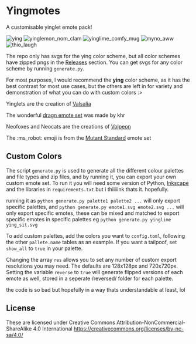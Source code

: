 # Yingmotes
A customisable yinglet emote pack!

![ying](https://github.com/Mynotaurus/Yingmotes/assets/46263022/5b599ff6-df27-4fc4-9fa8-b640258e48e1) ![yinglemon_nom_clam](https://github.com/Mynotaurus/Yingmotes/assets/46263022/16aa4413-5f39-489a-98fb-dc655d87a53d) ![yinglime_comfy_mug](https://github.com/Mynotaurus/Yingmotes/assets/46263022/dece219b-99c1-4f07-8e90-2d8eca13cbc6) ![myno_aww](https://github.com/Mynotaurus/Yingmotes/assets/46263022/3c94f6cd-22f9-4e09-9371-2e7a5a384139) ![thio_laugh](https://github.com/Mynotaurus/Yingmotes/assets/46263022/2f8c55ea-5e85-4a0d-a714-43d5d253d5e7)


The repo only has svgs for the ying color scheme, but all color schemes have zipped pngs in the [Releases](https://github.com/Mynotaurus/Yingmotes/releases) section. You can get svgs for any color scheme by running `generate.py`.

For most purposes, I would recommend the **ying** color scheme, as it has the best contrast for most use cases, but the others are left in for variety and demonstration of what you can do with custom colors :>

Yinglets are the creation of [Valsalia](https://www.valsalia.com/)

The wonderful [dragn emote set](https://github.com/chr-1x/dragn-emoji) was made by khr

Neofoxes and Neocats are the creations of [Volpeon](https://volpeon.ink/emojis/)

The :ms_robot: emoji is from the [Mutant Standard](https://mutant.tech/) emote set

## Custom Colors
The script `generate.py` is used to generate all the different colour palettes and file types and zip files, and by running it, you can export your own custom emote set. To run it you will need some version of Python, [Inkscape](https://inkscape.org/) and the libraries in `requirements.txt` but i thiiiiink thats it. hopefully.

running it as `python generate.py palette1 palette2 ...` will only export specific palettes, and `python generate.py emote1.svg emote2.svg ...` will only export specific emotes, these can be mixed and matched to export specific emotes in specific palettes eg `python generate.py yinglime ying_sit.svg`

To add custom palettes, add the colors you want to `config.toml`, following the other `pallete.name` tables as an example.  If you want a tailpoof, set `show_all` to `true` in your palette.

Changing the array `res` allows you to set any number of custom export resolutions you may need. The defaults are 128x128px and 720x720px.
Setting the variable `reverse` to `true` will generate flipped versions of each emote as well, stored in a seperate /reversed/ folder for each palette.

the code is so bad but hopefully in a way thats understandable at least, lol
## License
These are licensed under Creative Commons Attribution-NonCommercial-ShareAlike 4.0 International https://creativecommons.org/licenses/by-nc-sa/4.0/

